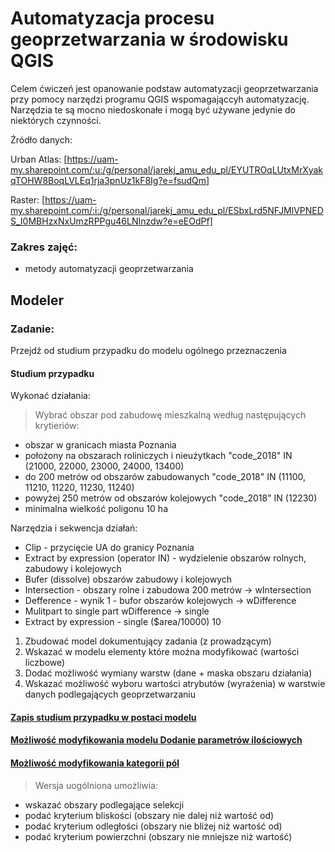 # Automatyzacja procesu geoprzetwarzania w środowisku QGIS

Celem ćwiczeń jest opanowanie podstaw automatyzacji geoprzetwarzania przy pomocy narzędzi programu QGIS wspomagająccyh automatyzację. Narzędzia te są mocno niedoskonałe i mogą być używane jedynie do niektórych czynności. 

Źródło danych: 

Urban Atlas: [https://uam-my.sharepoint.com/:u:/g/personal/jarekj_amu_edu_pl/EYUTROqLUtxMrXyakqTOHW8BoqLVLEq1rja3pnUz1kF8Ig?e=fsudQm]

Raster: [https://uam-my.sharepoint.com/:i:/g/personal/jarekj_amu_edu_pl/ESbxLrd5NFJMlVPNEDS_I0MBHzxNxUmzRPPgu46LNInzdw?e=eEOdPf]

### Zakres zajęć:
* metody automatyzacji geoprzetwarzania



## Modeler

### Zadanie:
Przejdź od studium przypadku do modelu ogólnego przeznaczenia

#### Studium przypadku

Wykonać działania:
>  Wybrać obszar pod zabudowę mieszkalną według następujących krytieriów:
* obszar w granicach miasta Poznania
* położony na obszarach roliniczych i nieużytkach "code_2018" IN (21000, 22000, 23000, 24000, 13400)
* do 200 metrów od obszarów zabudowanych "code_2018" IN (11100, 11210, 11220, 11230, 11240)
* powyżej 250 metrów od obszarów kolejowych "code_2018" IN (12230)
* minimalna wielkość poligonu 10 ha
      
Narzędzia i sekwencja działań:
* Clip - przycięcie UA do granicy Poznania
* Extract by expression (operator IN) - wydzielenie obszarów rolnych, zabudowy i kolejowych
* Bufer (dissolve) obszarów zabudowy i kolejowych
* Intersection - obszary rolne i zabudowa 200 metrów -> wIntersection
* Defference - wynik 1 - bufor obszarów kolejowych -> wDifference
* Mulitpart to single part wDifference -> single
* Extract by expression - single ($area/10000) 10

1. Zbudować model dokumentujący zadania (z prowadzącym)
2. Wskazać w modelu elementy które można modyfikować (wartości liczbowe)
3. Dodać możliwość wymiany warstw (dane + maska obszaru działania)
4. Wskazać możliwość wyboru wartości atrybutów (wyrażenia) w warstwie danych podlegających geoprzetwarzaniu

#### [Zapis studium przypadku w postaci modelu](zadania/selekcjaI.model3)

#### [Możliwość modyfikowania modelu Dodanie parametrów ilościowych](zadania/selekcjaII.model3)


#### [Możliwość modyfikowania kategorii pól](zadania/selekcjaIII.model3)

> Wersja uogólniona umożliwia:
* wskazać obszary podlegające selekcji
* podać kryterium bliskości (obszary nie dalej niż wartość od)
* podać kryterium odległości (obszary nie bliżej niż wartość od)
* podać kryterium powierzchni (obszary nie mniejsze niż wartość)













